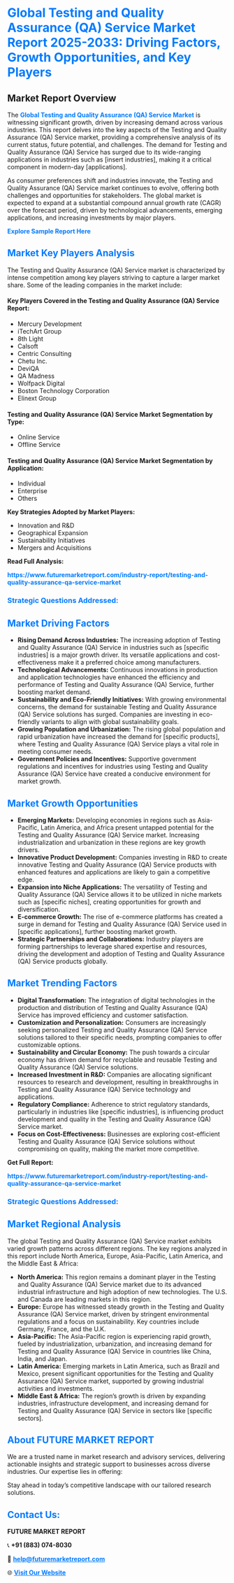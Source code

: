 <h1 style="color: #007BFF;">Global Testing and Quality Assurance (QA) Service Market Report 2025-2033: Driving Factors, Growth Opportunities, and Key Players</h1>

<section id="overview">
<h2>Market Report Overview</h2>
<p>The <a href="https://www.futuremarketreport.com/industry-report/testing-and-quality-assurance-qa-service-market" style="color: #007BFF; text-decoration: none;"><strong>Global Testing and Quality Assurance (QA) Service Market</strong></a> is witnessing significant growth, driven by increasing demand across various industries. This report delves into the key aspects of the Testing and Quality Assurance (QA) Service market, providing a comprehensive analysis of its current status, future potential, and challenges. The demand for Testing and Quality Assurance (QA) Service has surged due to its wide-ranging applications in industries such as [insert industries], making it a critical component in modern-day [applications].</p>
<p>As consumer preferences shift and industries innovate, the Testing and Quality Assurance (QA) Service market continues to evolve, offering both challenges and opportunities for stakeholders. The global market is expected to expand at a substantial compound annual growth rate (CAGR) over the forecast period, driven by technological advancements, emerging applications, and increasing investments by major players.</p>
</section>

<section id="overview">
<p><a href="https://www.futuremarketreport.com/request-sample/reportId=27850" style="color: #007BFF; text-decoration: none;"><strong>Explore Sample Report Here</strong></a></p>
</section>

<section id="key-players">
<h2 style="color: #007BFF;">Market Key Players Analysis</h2>
<p>The Testing and Quality Assurance (QA) Service market is characterized by intense competition among key players striving to capture a larger market share. Some of the leading companies in the market include:</p>
<h4>Key Players Covered in the Testing and Quality Assurance (QA) Service Report:</h4>
<ul><li>Mercury Development</li><li>iTechArt Group</li><li>8th Light</li><li>Calsoft</li><li>Centric Consulting</li><li>Chetu Inc.</li><li>DeviQA</li><li>QA Madness</li><li>Wolfpack Digital</li><li>Boston Technology Corporation</li><li>Elinext Group</li></ul>
<h4>Testing and Quality Assurance (QA) Service Market Segmentation by Type:</h4>
<ul><li>Online Service</li><li>Offline Service</li></ul>

<h4>Testing and Quality Assurance (QA) Service Market Segmentation by Application:</h4>
<ul><li>Individual</li><li>Enterprise</li><li>Others</li></ul>
<p><strong>Key Strategies Adopted by Market Players:</strong></p>
<ul>
<li>Innovation and R&D</li>
<li>Geographical Expansion</li>
<li>Sustainability Initiatives</li>
<li>Mergers and Acquisitions</li>
</ul>
</section>

<section>
<p><strong>Read Full Analysis: </strong></p><a href="https://www.futuremarketreport.com/industry-report/testing-and-quality-assurance-qa-service-market" style="color: #007BFF; text-decoration: none;"><strong>https://www.futuremarketreport.com/industry-report/testing-and-quality-assurance-qa-service-market</strong></a>
<h3 style="color: #007BFF;">Strategic Questions Addressed:</h3>
</section>

<section id="driving-factors">
<h2 style="color: #007BFF;">Market Driving Factors</h2>
<ul>
<li><strong>Rising Demand Across Industries:</strong> The increasing adoption of Testing and Quality Assurance (QA) Service in industries such as [specific industries] is a major growth driver. Its versatile applications and cost-effectiveness make it a preferred choice among manufacturers.</li>
<li><strong>Technological Advancements:</strong> Continuous innovations in production and application technologies have enhanced the efficiency and performance of Testing and Quality Assurance (QA) Service, further boosting market demand.</li>
<li><strong>Sustainability and Eco-Friendly Initiatives:</strong> With growing environmental concerns, the demand for sustainable Testing and Quality Assurance (QA) Service solutions has surged. Companies are investing in eco-friendly variants to align with global sustainability goals.</li>
<li><strong>Growing Population and Urbanization:</strong> The rising global population and rapid urbanization have increased the demand for [specific products], where Testing and Quality Assurance (QA) Service plays a vital role in meeting consumer needs.</li>
<li><strong>Government Policies and Incentives:</strong> Supportive government regulations and incentives for industries using Testing and Quality Assurance (QA) Service have created a conducive environment for market growth.</li>
</ul>
</section>

<section id="growth-opportunities">
<h2 style="color: #007BFF;">Market Growth Opportunities</h2>
<ul>
<li><strong>Emerging Markets:</strong> Developing economies in regions such as Asia-Pacific, Latin America, and Africa present untapped potential for the Testing and Quality Assurance (QA) Service market. Increasing industrialization and urbanization in these regions are key growth drivers.</li>
<li><strong>Innovative Product Development:</strong> Companies investing in R&D to create innovative Testing and Quality Assurance (QA) Service products with enhanced features and applications are likely to gain a competitive edge.</li>
<li><strong>Expansion into Niche Applications:</strong> The versatility of Testing and Quality Assurance (QA) Service allows it to be utilized in niche markets such as [specific niches], creating opportunities for growth and diversification.</li>
<li><strong>E-commerce Growth:</strong> The rise of e-commerce platforms has created a surge in demand for Testing and Quality Assurance (QA) Service used in [specific applications], further boosting market growth.</li>
<li><strong>Strategic Partnerships and Collaborations:</strong> Industry players are forming partnerships to leverage shared expertise and resources, driving the development and adoption of Testing and Quality Assurance (QA) Service products globally.</li>
</ul>
</section>

<section id="trending-factors">
<h2 style="color: #007BFF;">Market Trending Factors</h2>
<ul>
<li><strong>Digital Transformation:</strong> The integration of digital technologies in the production and distribution of Testing and Quality Assurance (QA) Service has improved efficiency and customer satisfaction.</li>
<li><strong>Customization and Personalization:</strong> Consumers are increasingly seeking personalized Testing and Quality Assurance (QA) Service solutions tailored to their specific needs, prompting companies to offer customizable options.</li>
<li><strong>Sustainability and Circular Economy:</strong> The push towards a circular economy has driven demand for recyclable and reusable Testing and Quality Assurance (QA) Service solutions.</li>
<li><strong>Increased Investment in R&D:</strong> Companies are allocating significant resources to research and development, resulting in breakthroughs in Testing and Quality Assurance (QA) Service technology and applications.</li>
<li><strong>Regulatory Compliance:</strong> Adherence to strict regulatory standards, particularly in industries like [specific industries], is influencing product development and quality in the Testing and Quality Assurance (QA) Service market.</li>
<li><strong>Focus on Cost-Effectiveness:</strong> Businesses are exploring cost-efficient Testing and Quality Assurance (QA) Service solutions without compromising on quality, making the market more competitive.</li>
</ul>
</section>

<section>
<p><strong>Get Full Report: </strong></p><a href="https://www.futuremarketreport.com/industry-report/testing-and-quality-assurance-qa-service-market" style="color: #007BFF; text-decoration: none;"><strong>https://www.futuremarketreport.com/industry-report/testing-and-quality-assurance-qa-service-market</strong></a>
<h3 style="color: #007BFF;">Strategic Questions Addressed:</h3>
</section>


<section id="regional-analysis">
<h2 style="color: #007BFF;">Market Regional Analysis</h2>
<p>The global Testing and Quality Assurance (QA) Service market exhibits varied growth patterns across different regions. The key regions analyzed in this report include North America, Europe, Asia-Pacific, Latin America, and the Middle East & Africa:</p>
<ul>
<li><strong>North America:</strong> This region remains a dominant player in the Testing and Quality Assurance (QA) Service market due to its advanced industrial infrastructure and high adoption of new technologies. The U.S. and Canada are leading markets in this region.</li>
<li><strong>Europe:</strong> Europe has witnessed steady growth in the Testing and Quality Assurance (QA) Service market, driven by stringent environmental regulations and a focus on sustainability. Key countries include Germany, France, and the U.K.</li>
<li><strong>Asia-Pacific:</strong> The Asia-Pacific region is experiencing rapid growth, fueled by industrialization, urbanization, and increasing demand for Testing and Quality Assurance (QA) Service in countries like China, India, and Japan.</li>
<li><strong>Latin America:</strong> Emerging markets in Latin America, such as Brazil and Mexico, present significant opportunities for the Testing and Quality Assurance (QA) Service market, supported by growing industrial activities and investments.</li>
<li><strong>Middle East & Africa:</strong> The region’s growth is driven by expanding industries, infrastructure development, and increasing demand for Testing and Quality Assurance (QA) Service in sectors like [specific sectors].</li>
</ul>
</section>

<footer>
<h2 style="color: #007BFF;">About FUTURE MARKET REPORT</h2>
<p>We are a trusted name in market research and advisory services, delivering actionable insights and strategic support to businesses across diverse industries. Our expertise lies in offering:</p>

<p>Stay ahead in today’s competitive landscape with our tailored research solutions.</p>

<h2 style="color: #007BFF;">Contact Us:</h2>
<p><strong>FUTURE MARKET REPORT</strong></p>
<p>📞 <strong>+91 (883) 074-8030</strong></p>
<p>📧 <strong><a href="mailto:help@futuremarketreport.com" style="color: #007BFF;">help@futuremarketreport.com</a></strong></p>
<p>🌐 <strong><a href="https://www.futuremarketreport.com/" style="color: #007BFF;">Visit Our Website</a></strong></p>
</footer>